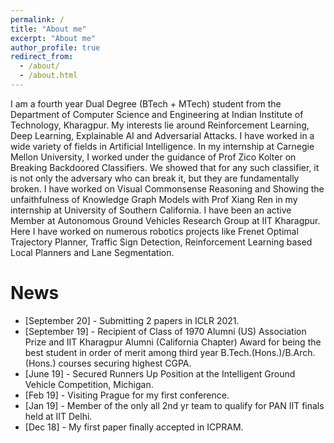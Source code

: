 ```yaml
---
permalink: /
title: "About me"
excerpt: "About me"
author_profile: true
redirect_from: 
  - /about/
  - /about.html
---
```



I am a fourth year Dual Degree (BTech + MTech) student from the Department of Computer Science and Engineering at Indian Institute of Technology, Kharagpur. My interests lie around Reinforcement Learning, Deep Learning, Explainable AI and Adversarial Attacks. I have worked in a wide variety of fields in Artificial Intelligence. In my internship at Carnegie Mellon University, I worked under the guidance of Prof Zico Kolter on Breaking Backdoored Classifiers. We showed that for any such classifier, it is not only the adversary who can break it, but they are fundamentally broken. I have worked on Visual Commonsense Reasoning and Showing the unfaithfulness of Knowledge Graph Models with Prof Xiang Ren in my internship at University of Southern California. I have been an active Member at Autonomous Ground Vehicles Research Group at IIT Kharagpur. Here I have worked on numerous robotics projects like Frenet Optimal Trajectory Planner, Traffic Sign Detection, Reinforcement Learning based Local Planners and Lane Segmentation.

News
=====
* [September 20] - Submitting 2 papers in ICLR 2021.
* [September 19] - Recipient of Class of 1970 Alumni (US) Association Prize and IIT Kharagpur Alumni (California Chapter) Award for being the best student in order of merit among third year B.Tech.(Hons.)/B.Arch.(Hons.) courses securing highest CGPA.
* [June 19] - Secured Runners Up Position at the Intelligent Ground Vehicle Competition, Michigan.
* [Feb 19] - Visiting Prague for my first conference.
* [Jan 19] - Member of the only all 2nd yr team to qualify for PAN IIT finals held at IIT Delhi.
* [Dec 18] - My first paper finally accepted in ICPRAM.







